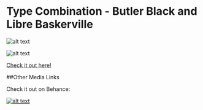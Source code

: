# Type Combination - Butler Black and Libre Baskerville

![alt text](https://user-images.githubusercontent.com/44101085/61508000-75fe6f00-a9be-11e9-8283-c2e39c908bf2.png "Cover")

![alt text](https://user-images.githubusercontent.com/44101085/61508001-75fe6f00-a9be-11e9-83b3-e1caf8ae642c.png "Presentation")

[Check it out here!](https://jmserv.000webhostapp.com/TypeCombination/ "Type Combination")

##Other Media Links

Check it out on Behance:

[![alt text](https://user-images.githubusercontent.com/44101085/61507159-05098800-a9bb-11e9-8245-de6605be3968.png "Behance Logo")](https://www.behance.net/gallery/83086181/Type-Combination-Showcase-Butler-Libre-Baskerville)